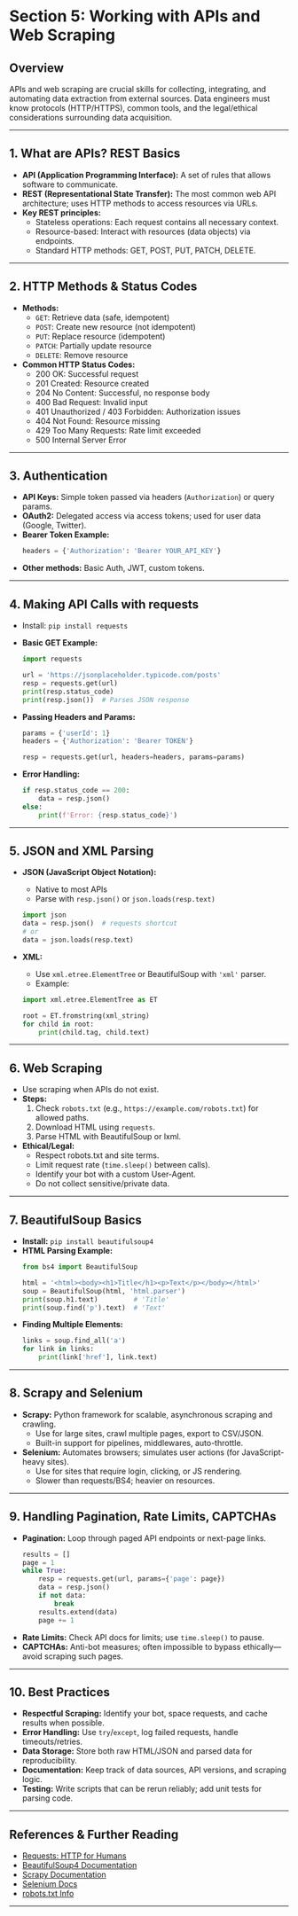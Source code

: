 # Section 5: Working with APIs and Web Scraping

## Overview
APIs and web scraping are crucial skills for collecting, integrating, and automating data extraction from external sources. Data engineers must know protocols (HTTP/HTTPS), common tools, and the legal/ethical considerations surrounding data acquisition.

---

## 1. What are APIs? REST Basics

- **API (Application Programming Interface):** A set of rules that allows software to communicate.
- **REST (Representational State Transfer):** The most common web API architecture; uses HTTP methods to access resources via URLs.
- **Key REST principles:**
    - Stateless operations: Each request contains all necessary context.
    - Resource-based: Interact with resources (data objects) via endpoints.
    - Standard HTTP methods: GET, POST, PUT, PATCH, DELETE.

---

## 2. HTTP Methods & Status Codes

- **Methods:**
    - `GET`: Retrieve data (safe, idempotent)
    - `POST`: Create new resource (not idempotent)
    - `PUT`: Replace resource (idempotent)
    - `PATCH`: Partially update resource
    - `DELETE`: Remove resource
- **Common HTTP Status Codes:**
    - 200 OK: Successful request
    - 201 Created: Resource created
    - 204 No Content: Successful, no response body
    - 400 Bad Request: Invalid input
    - 401 Unauthorized / 403 Forbidden: Authorization issues
    - 404 Not Found: Resource missing
    - 429 Too Many Requests: Rate limit exceeded
    - 500 Internal Server Error

---

## 3. Authentication

- **API Keys:** Simple token passed via headers (`Authorization`) or query params.
- **OAuth2:** Delegated access via access tokens; used for user data (Google, Twitter).
- **Bearer Token Example:**
    ```python
    headers = {'Authorization': 'Bearer YOUR_API_KEY'}
    ```
- **Other methods:** Basic Auth, JWT, custom tokens.

---

## 4. Making API Calls with requests

- Install: `pip install requests`
- **Basic GET Example:**
    ```python
    import requests

    url = 'https://jsonplaceholder.typicode.com/posts'
    resp = requests.get(url)
    print(resp.status_code)
    print(resp.json())  # Parses JSON response
    ```
- **Passing Headers and Params:**
    ```python
    params = {'userId': 1}
    headers = {'Authorization': 'Bearer TOKEN'}

    resp = requests.get(url, headers=headers, params=params)
    ```

- **Error Handling:**
    ```python
    if resp.status_code == 200:
        data = resp.json()
    else:
        print(f'Error: {resp.status_code}')
    ```

---

## 5. JSON and XML Parsing

- **JSON (JavaScript Object Notation):**
    - Native to most APIs
    - Parse with `resp.json()` or `json.loads(resp.text)`

    ```python
    import json
    data = resp.json()  # requests shortcut
    # or
    data = json.loads(resp.text)
    ```

- **XML:**
    - Use `xml.etree.ElementTree` or BeautifulSoup with `'xml'` parser.
    - Example:
    ```python
    import xml.etree.ElementTree as ET

    root = ET.fromstring(xml_string)
    for child in root:
        print(child.tag, child.text)
    ```

---

## 6. Web Scraping

- Use scraping when APIs do not exist.
- **Steps:**
    1. Check `robots.txt` (e.g., `https://example.com/robots.txt`) for allowed paths.
    2. Download HTML using `requests`.
    3. Parse HTML with BeautifulSoup or lxml.
- **Ethical/Legal:**
    - Respect robots.txt and site terms.
    - Limit request rate (`time.sleep()` between calls).
    - Identify your bot with a custom User-Agent.
    - Do not collect sensitive/private data.

---

## 7. BeautifulSoup Basics

- **Install:** `pip install beautifulsoup4`
- **HTML Parsing Example:**
    ```python
    from bs4 import BeautifulSoup

    html = '<html><body><h1>Title</h1><p>Text</p></body></html>'
    soup = BeautifulSoup(html, 'html.parser')
    print(soup.h1.text)         # 'Title'
    print(soup.find('p').text)  # 'Text'
    ```
- **Finding Multiple Elements:**
    ```python
    links = soup.find_all('a')
    for link in links:
        print(link['href'], link.text)
    ```

---

## 8. Scrapy and Selenium

- **Scrapy:** Python framework for scalable, asynchronous scraping and crawling.
    - Use for large sites, crawl multiple pages, export to CSV/JSON.
    - Built-in support for pipelines, middlewares, auto-throttle.
- **Selenium:** Automates browsers; simulates user actions (for JavaScript-heavy sites).
    - Use for sites that require login, clicking, or JS rendering.
    - Slower than requests/BS4; heavier on resources.

---

## 9. Handling Pagination, Rate Limits, CAPTCHAs

- **Pagination:** Loop through paged API endpoints or next-page links.
    ```python
    results = []
    page = 1
    while True:
        resp = requests.get(url, params={'page': page})
        data = resp.json()
        if not data:
            break
        results.extend(data)
        page += 1
    ```
- **Rate Limits:** Check API docs for limits; use `time.sleep()` to pause.
- **CAPTCHAs:** Anti-bot measures; often impossible to bypass ethically—avoid scraping such pages.

---

## 10. Best Practices

- **Respectful Scraping:** Identify your bot, space requests, and cache results when possible.
- **Error Handling:** Use `try`/`except`, log failed requests, handle timeouts/retries.
- **Data Storage:** Store both raw HTML/JSON and parsed data for reproducibility.
- **Documentation:** Keep track of data sources, API versions, and scraping logic.
- **Testing:** Write scripts that can be rerun reliably; add unit tests for parsing code.

---

## References & Further Reading

- [Requests: HTTP for Humans](https://docs.python-requests.org/en/latest/)
- [BeautifulSoup4 Documentation](https://www.crummy.com/software/BeautifulSoup/bs4/doc/)
- [Scrapy Documentation](https://docs.scrapy.org/en/latest/)
- [Selenium Docs](https://www.selenium.dev/documentation/)
- [robots.txt Info](https://www.robotstxt.org/)

---

